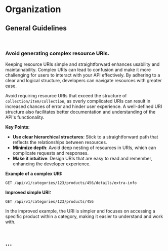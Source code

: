 # Organization


## General Guidelines
<br>


### Avoid generating complex resource URIs.
Keeping resource URIs simple and straightforward enhances usability and maintainability. Complex URIs can lead to confusion
and make it more challenging for users to interact with your API effectively. By adhering to a clear and logical structure,
developers can navigate resources with greater ease.

Avoid requiring resource URIs that exceed the structure of `collection/item/collection`, as overly complicated URIs can result
in increased chances of error and hinder user experience. A well-defined URI structure also facilitates better documentation
and understanding of the API's functionality.

**Key Points:**
- **Use clear hierarchical structures**: Stick to a straightforward path that reflects the relationships between resources.
- **Minimize depth**: Avoid deep nesting of resources in URIs, which can complicate requests and responses.
- **Make it intuitive**: Design URIs that are easy to read and remember, enhancing the developer experience.

**Example of a complex URI:**
```http
GET /api/v1/categories/123/products/456/details/extra-info
```

**Improved simple URI:**
```http
GET /api/v1/categories/123/products/456
```

In the improved example, the URI is simpler and focuses on accessing a specific product within a category, making it easier to understand and work with.
<br><br>




## ...
